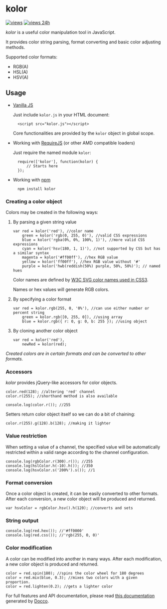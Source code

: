 # kolor

[![views](https://sourcegraph.com/api/repos/github.com/Justineo/kolor/.counters/views.svg)](https://sourcegraph.com/github.com/Justineo/kolor) [![views 24h](https://sourcegraph.com/api/repos/github.com/Justineo/kolor/.counters/views-24h.svg)](https://sourcegraph.com/github.com/Justineo/kolor)

*kolor* is a useful color manipulation tool in JavaScript.

It provides color string parsing, format converting and basic color adjusting methods.

Supported color formats:

*   RGB(A)
*   HSL(A)
*   HSV(A)


## Usage

* [Vanilla JS](http://vanilla-js.com/)

    Just include `kolor.js` in your HTML document:

        <script src="kolor.js"></script>

    Core functionalities are provided by the `kolor` object in global scope.

* Working with [RequireJS](http://requirejs.org/) (or other AMD compatible loaders)

    Just require the named module `kolor`:

        require(['kolor'], function(kolor) {
            // Starts here
        });

* Working with [npm](https://npmjs.org/)

        npm install kolor


### Creating a color object

Colors may be created in the following ways:

1.  By parsing a given string value

        var red = kolor('red'), //color name
            green = kolor('rgb(0, 255, 0)'), //valid CSS expressions
            blue = kolor('rgba(0%, 0%, 100%, 1)'), //more valid CSS expressions
            cyan = kolor('hsv(180, 1, 1)'), //not supported by CSS but has a similar syntax
            magenta = kolor('#ff00ff'), //hex RGB value
            yellow = kolor('ff00ff'), //hex RGB value without '#'
            purple = kolor('hwb(reddish(50%) purple, 50%, 50%)'); // named hues

    Color names are defined by [W3C SVG color names used in CSS3](http://www.w3.org/TR/css3-color/#svg-color).

    Names or hex values will generate RGB colors.

2.  By specifying a color format

        var red = kolor.rgb(255, 0, '0%'), //can use either number or percent string
            green = kolor.rgb([0, 255, 0]), //using array
            blue = kolor.rgb({ r: 0, g: 0, b: 255 }); //using object

3.  By cloning another color object

        var red = kolor('red'),
            newRed = kolor(red);

*Created colors are in certain formats and can be converted to other formats.*

### Accessors

*kolor* provides jQuery-like accessors for color objects.

    color.red(128); //altering 'red' channel
    color.r(255); //shorthand method is also available

    console.log(color.r()); //255

Setters return color object itself so we can do a bit of chaining:

    color.r(255).g(128).b(128); //making it lighter

### Value restriction

When setting a value of a channel, the specified value will be automatically restricted within a valid range according to the channel configuration.

    console.log(rgbColor.r(300).r()); //255
    console.log(hslColor.h(-10).h()); //350
    console.log(hsvColor.s('200%').s()); //1

### Format conversion

Once a color object is created, it can be easily converted to other formats. After each conversion, a new color object will be produced and returned.

    var hsvColor = rgbColor.hsv().h(120); //converts and sets

### String output

    console.log(red.hex()); //'#ff0000'
    console.log(red.css()); //'rgb(255, 0, 0)'

### Color modification

A color can be modified into another in many ways. After each modification, a new color object is produced and returned.

    color = red.spin(180); //spins the color wheel for 180 degrees
    color = red.mix(blue, 0.3); //mixes two colors with a given proportion.
    color = red.lighten(0.2); //gets a lighter color

For full features and API documentation, please read [this documentation](http://justineo.github.com/kolor/docs/) generated by [Docco](http://jashkenas.github.com/docco/).
